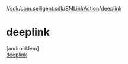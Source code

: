 //[sdk](../../../../index.md)/[com.selligent.sdk](../../index.md)/[SMLinkAction](../index.md)/[deeplink](index.md)

# deeplink

[androidJvm]\
[deeplink](index.md)
